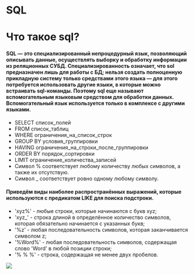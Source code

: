 # SQL
# Что такое sql?
#### SQL — это специализированный непроцедурный язык, позволяющий описывать данные, осуществлять выборку и обработку информации из реляционных СУБД. Специализированность означает, что sol предназначен лишь для работы с БД; нельзя создать полноценную прикладную систему только средствами этого языка — для этого потребуется использовать другие языки, в которые можно встраивать sql-команды. Поэтому sql еще называют вспомогательным языковым средством для обработки данных. Вспомогательный язык используется только в комплексе с другими языками.
   - SELECT список_полей
   - FROM список_таблиц
   - WHERE ограничения_на_список_строк
   - GROUP BY условия_группировки
   - HAVING ограничения_на_строки_после_группировки
   - ORDER BY порядок_сортировки
   - LIMIT ограничение_количества_записей
 - Символ % соответствует любому количеству любых символов, а также их отсутствую.
 - Символ _ соответствует ровно одному любому символу.
#### Приведём виды наиболее распространённых выражений, которые используются с предикатом LIKE для поиска подстроки.

- 'xyz%' - любые строки, которые начинаются с букв xyz;
- 'xyz_' - строка длиной в определённое количество символов, которая обязательно начинается с указанных букв;
- '%z' - любая последовательность символов, которая заканчивается символом z;
- '%Word%' - любая последовательность символов, содержащая слово 'Word' в любой позиции строки;
- '% % %' - строка, содержащая не менее двух пробелов.


![](https://i.ytimg.com/vi/Fj080eXQIZs/maxresdefault.jpg)
